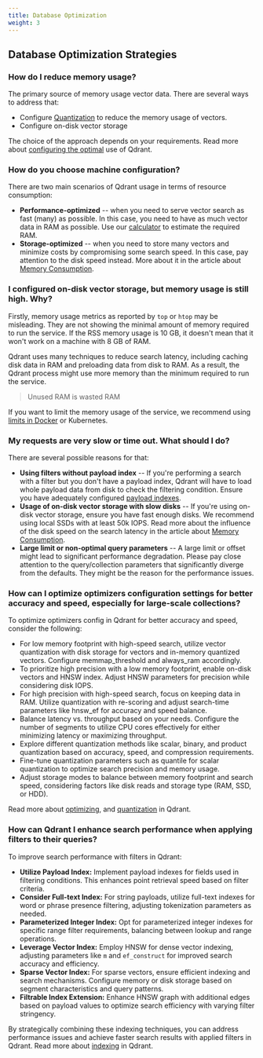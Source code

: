 ```yaml
---
title: Database Optimization
weight: 3
---
```


## Database Optimization Strategies

### How do I reduce memory usage?

The primary source of memory usage vector data. There are several ways to address that:

- Configure [Quantization](../../guides/quantization/) to reduce the memory usage of vectors.
- Configure on-disk vector storage

The choice of the approach depends on your requirements.
Read more about [configuring the optimal](../../tutorials/optimize/) use of Qdrant.

### How do you choose machine configuration?

There are two main scenarios of Qdrant usage in terms of resource consumption:

- **Performance-optimized** -- when you need to serve vector search as fast (many) as possible. In this case, you need to have as much vector data in RAM as possible. Use our [calculator](https://cloud.qdrant.io/calculator) to estimate the required RAM.
- **Storage-optimized** -- when you need to store many vectors and minimize costs by compromising some search speed. In this case, pay attention to the disk speed instead. More about it in the article about [Memory Consumption](../../../articles/memory-consumption/).

### I configured on-disk vector storage, but memory usage is still high. Why?

Firstly, memory usage metrics as reported by `top` or `htop` may be misleading. They are not showing the minimal amount of memory required to run the service.
If the RSS memory usage is 10 GB, it doesn't mean that it won't work on a machine with 8 GB of RAM.

Qdrant uses many techniques to reduce search latency, including caching disk data in RAM and preloading data from disk to RAM.
As a result, the Qdrant process might use more memory than the minimum required to run the service.

> Unused RAM is wasted RAM

If you want to limit the memory usage of the service, we recommend using [limits in Docker](https://docs.docker.com/config/containers/resource_constraints/#memory) or Kubernetes.

### My requests are very slow or time out. What should I do?

There are several possible reasons for that:

- **Using filters without payload index** -- If you're performing a search with a filter but you don't have a payload index, Qdrant will have to load whole payload data from disk to check the filtering condition. Ensure you have adequately configured [payload indexes](../../concepts/indexing/#payload-index).
- **Usage of on-disk vector storage with slow disks** -- If you're using on-disk vector storage, ensure you have fast enough disks. We recommend using local SSDs with at least 50k IOPS. Read more about the influence of the disk speed on the search latency in the article about [Memory Consumption](../../../articles/memory-consumption/).
- **Large limit or non-optimal query parameters** -- A large limit or offset might lead to significant performance degradation. Please pay close attention to the query/collection parameters that significantly diverge from the defaults. They might be the reason for the performance issues.

### How can I optimize optimizers configuration settings for better accuracy and speed, especially for large-scale collections?

To optimize optimizers config in Qdrant for better accuracy and speed, consider the following:

- For low memory footprint with high-speed search, utilize vector quantization with disk storage for vectors and in-memory quantized vectors. Configure memmap_threshold and always_ram accordingly.
- To prioritize high precision with a low memory footprint, enable on-disk vectors and HNSW index. Adjust HNSW parameters for precision while considering disk IOPS.
- For high precision with high-speed search, focus on keeping data in RAM. Utilize quantization with re-scoring and adjust search-time parameters like hnsw_ef for accuracy and speed balance.
- Balance latency vs. throughput based on your needs. Configure the number of segments to utilize CPU cores effectively for either minimizing latency or maximizing throughput.
- Explore different quantization methods like scalar, binary, and product quantization based on accuracy, speed, and compression requirements.
- Fine-tune quantization parameters such as quantile for scalar quantization to optimize search precision and memory usage.
- Adjust storage modes to balance between memory footprint and search speed, considering factors like disk reads and storage type (RAM, SSD, or HDD).

Read more about [optimizing](../../guides/optimize/), and [quantization](../../guides/quantization/) in Qdrant.

### How can Qdrant I enhance search performance when applying filters to their queries?

To improve search performance with filters in Qdrant:

- **Utilize Payload Index:** Implement payload indexes for fields used in filtering conditions. This enhances point retrieval speed based on filter criteria.
- **Consider Full-text Index:** For string payloads, utilize full-text indexes for word or phrase presence filtering, adjusting tokenization parameters as needed.
- **Parameterized Integer Index:** Opt for parameterized integer indexes for specific range filter requirements, balancing between lookup and range operations.
- **Leverage Vector Index:** Employ HNSW for dense vector indexing, adjusting parameters like `m` and `ef_construct` for improved search accuracy and efficiency.
- **Sparse Vector Index:** For sparse vectors, ensure efficient indexing and search mechanisms. Configure memory or disk storage based on segment characteristics and query patterns.
- **Filtrable Index Extension:** Enhance HNSW graph with additional edges based on payload values to optimize search efficiency with varying filter stringency.

By strategically combining these indexing techniques, you can address performance issues and achieve faster search results with applied filters in Qdrant.
Read more about [indexing](../../concepts/indexing/) in Qdrant.
